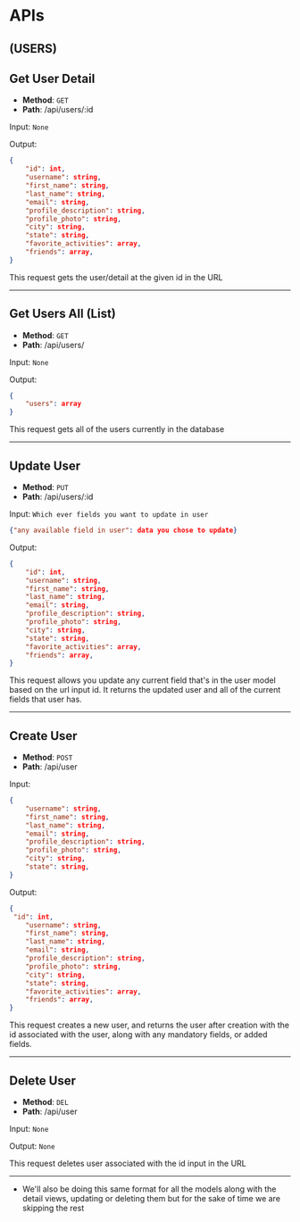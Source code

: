 # APIs

## (USERS)

## Get User Detail

* **Method**: `GET`
* **Path**: /api/users/:id

Input: `None`

Output:

```json
{
	"id": int,
	"username": string,
	"first_name": string,
	"last_name": string,
	"email": string,
	"profile_description": string,
	"profile_photo": string,
	"city": string,
	"state": string,
	"favorite_activities": array,
	"friends": array,
}
```
This request gets the user/detail at the given id in the URL

----------------------------------

## Get Users All (List)

* **Method**: `GET`
* **Path**: /api/users/

Input: `None`

Output:

```json
{
	"users": array
}
```
This request gets all of the users currently in the database

----------------------------------

## Update User

* **Method**: `PUT`
* **Path**: /api/users/:id

Input: `Which ever fields you want to update in user`

```json
{"any available field in user": data you chose to update}
```

Output: 

```json
{
	"id": int,
	"username": string,
	"first_name": string,
	"last_name": string,
	"email": string,
	"profile_description": string,
	"profile_photo": string,
	"city": string,
	"state": string,
	"favorite_activities": array,
	"friends": array,
}
```
This request allows you update any current field that's in the user model
based on the url input id. It returns the updated user and all of the current
fields that user has.

----------------------------------

## Create User

* **Method**: `POST`
* **Path**: /api/user

Input:

```json
{
	"username": string,
	"first_name": string,
	"last_name": string,
	"email": string,
	"profile_description": string,
	"profile_photo": string,
	"city": string,
	"state": string,
}
```

Output:

```json
{
 "id": int,
	"username": string,
	"first_name": string,
	"last_name": string,
	"email": string,
	"profile_description": string,
	"profile_photo": string,
	"city": string,
	"state": string,
	"favorite_activities": array,
	"friends": array,
}
```
This request creates a new user, and returns the user after creation
with the id associated with the user, along with any mandatory fields,
or added fields.

----------------------------------

## Delete User

* **Method**: `DEL`
* **Path**: /api/user

Input: `None`

Output: `None`

This request deletes user associated with the id input in the URL

----------------------------------

* We'll also be doing this same format for all the models along with
the detail views, updating or deleting them but for the sake of time
we are skipping the rest